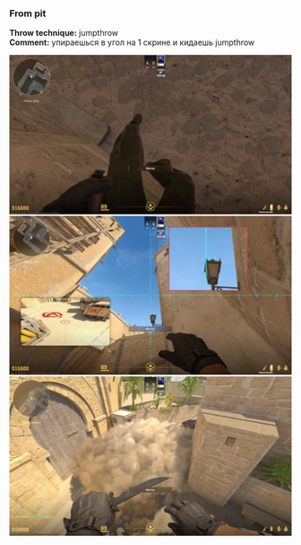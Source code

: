 ### From pit
**Throw technique:** jumpthrow  
**Comment:** упираешься в угол на 1 скрине и кидаешь jumpthrow

![](img/ticket-a-side-pit_0.jpg)![](img/ticket-a-side-pit_1.jpg)![](img/ticket-a-side-pit_2.jpg)